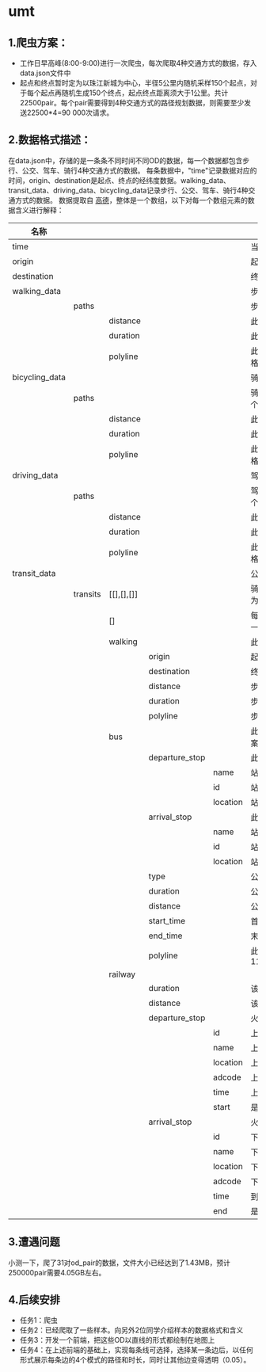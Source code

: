 # umt
## 1.爬虫方案：
   -  工作日早高峰(8:00-9:00)进行一次爬虫，每次爬取4种交通方式的数据，存入data.json文件中
   -  起点和终点暂时定为以珠江新城为中心，半径5公里内随机采样150个起点，对于每个起点再随机生成150个终点，起点终点距离须大于1公里。共计22500pair。每个pair需要得到4种交通方式的路径规划数据，则需要至少发送22500*4=90 000次请求。
## 2.数据格式描述：
  在data.json中，存储的是一条条不同时间不同OD的数据，每一个数据都包含步行、公交、驾车、骑行4种交通方式的数据。
  每条数据中，"time"记录数据对应的时间，origin、destination是起点、终点的经纬度数据。walking_data、transit_data、driving_data、bicycling_data记录步行、公交、驾车、骑行4种交通方式的数据。
  数据提取自  [高德](https://lbs.amap.com/api/webservice/guide/api/direction)，整体是一个数组，以下对每一个数组元素的数据含义进行解释：

| 名称         |       |          |      |      | 含义                                                        |
| ------------ | ----- | -------- | ---- | ----------------------------------------------------------- | ------------ |
| time         |       |          |      |      | 当前数据对应的时刻                                          |
| origin       |       |          |      |      | 起点坐标                                                    |
| destination  |       |          |      |      | 终点坐标                                                    |
| walking_data |       |          |      |      | 步行路径规划数据                                            |
|              | paths |          |      |      | 步行方案，是一个数组，每个数组元素为一个方案                |
|              |       | distance |      |      | 此步行方案起点和终点的步行距离，单位：米                    |
|              |       | duration |      |      | 此步行方案步行时间预计，单位：秒                            |
|              |       | polyline |      |      | 此步行方案的轨迹，采样点之间用分号；隔开，规格：x1,y1;x2,y2 |
| bicycling_data |       |          |      |      | 骑行路径规划数据                                    |
|              | paths |          |      |      | 骑行路径规划方案，是一个数组，每个数组元素为一个方案      |
|              |       | distance |      |      | 此骑行方案起点和终点的骑行距离，单位：米                |
|              |       | duration |      |      | 此骑行方案的骑行时间，单位：秒                     |
|              |       | polyline |      |      | 此骑行方案的轨迹，采样点之间用分号；隔开，规格：x1,y1;x2,y2 |
| driving_data |       |          |      |      | 驾车路径规划数据                                    |
|              | paths |          |      |      | 驾车路径规划方案，是一个数组，每个数组元素为一个方案        |
|              |       | distance |      |      | 此驾车方案起点和终点的步行距离，单位：米                    |
|              |       | duration |      |      | 此驾车方案步行时间预计，单位：秒                            |
|              |       | polyline |      |      | 此驾车方案的轨迹，采样点之间用分号；隔开，规格：x1,y1;x2,y2 |
| transit_data |       |          |      |      | 公交路径规划数据 |
|              | transits | [[],[],[]] |      |      | 骑行路径规划方案，是一个二维数组，每个数组元素为一个方案 |
|              |       | [] |      |      | 每个方案是一个一维数组，每个数组元素为此方案的一段路的公交换乘信息 |
|              |       | walking |      |      | 此路段步行导航信息 |
|              |       |          | origin |  | 起点坐标 |
|              |       |          | destination |  | 终点坐标 |
|              |       |          | distance |  | 步行距离 |
|              |       |          | duration |  | 步行预计时间 |
|              |       |          | polyline |  | 步行轨迹 |
|              |       | bus |      |      | 此路段公交导航信息，是一个一维数组，因为公交方案有时不只一个 |
|              |       |          | departure_stop |  | 此段起乘站信息 |
| | | |  | name | 站点名字 |
| | | |  | id | 站点id |
| | | |  | location | 站点经纬度 |
|              |       |          | arrival_stop |  | 此段下车站 |
| | | |  | name | 站点名字 |
| | | |  | id | 站点id |
| | | |  | location | 站点经纬度 |
|              |       |          | type |  | 公交类型，格式如：地铁线路 |
|              |       |          | duration |  | 公交预计行驶时间，单位：秒 |
|              |       |          | distance |  | 公交行驶距离，单位：米 |
|              |       |          | start_time |  | 首班车时间，格式如：0600，代表06：00 |
|              |       |          | end_time |  | 末班车时间，格式如：2300，代表23：00 |
|              |       |          | polyline |  | 此路段坐标集，格式为坐标串，如：116.481247,39.990704;116.481270,39.990726 |
|              |       | railway |      |      |                                                             |
|              |       |          | duration |  | 该线路车段耗时 |
|              |       |          | distance |  | 该换乘段的行车总距离 |
|              |       |          | departure_stop |  | 火车始发站信息 |
| | | |  | id | 上车站点ID |
| | | |  | name | 上车站点名称 |
| | | |  | location | 上车站点经纬度 |
| | | |  | adcode | 上车站点所在城市的adcode |
| | | |  | time | 上车点发车时间 |
| | | |  | start | 是否始发站，1表示为始发站，0表示非始发站 |
|              |       |          | arrival_stop |  | 火车到站信息 |
| | | |  | id | 下车站点ID |
| | | |  | name | 下车站点名称 |
| | | |  | location | 下车站点经纬度 |
| | | |  | adcode | 下车站点所在城市的adcode |
| | | |  | time | 到站时间，如大于24:00，则表示跨天 |
| | | |  | end      | 是否为终点站，1表示为终点站，0表示非终点站 |






## 3.遭遇问题
   小测一下，爬了31对od_pair的数据，文件大小已经达到了1.43MB，预计250000pair需要4.05GB左右。
## 4.后续安排
- 任务1：爬虫
- 任务2：已经爬取了一些样本。向另外2位同学介绍样本的数据格式和含义
- 任务3：开发一个前端，把这些OD以直线的形式都绘制在地图上
- 任务4：在上述前端的基础上，实现每条线可选择，选择某一条边后，以任何形式展示每条边的4个模式的路径和时长，同时让其他边变得透明（0.05）。
